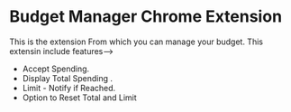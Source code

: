 # Budget Manager Chrome Extension

This is the extension From which you can manage your budget.
This extensin include features-->
*  Accept Spending.
*  Display Total Spending .
*  Limit - Notify if Reached.
*  Option to Reset Total and Limit
